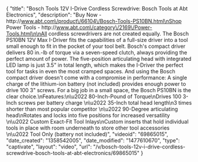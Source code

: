 {
    "title": "Bosch Tools 12V I-Drive Cordless Screwdrive: Bosch Tools at Abt Electronics",
    "description": "Buy Now - http:\/\/www.abt.com\/product\/66104\/Bosch-Tools-PS10BN.html\nShop Power Tools - http:\/\/www.abt.com\/category\/2169\/Power-Tools.html\n\nAll cordless screwdrivers are not created equally. The Bosch PS10BN 12V Max I-Driver fits the capabilities of a full-size driver into a tool small enough to fit in the pocket of your tool belt. Bosch's compact driver delivers 80 in.-lb of torque via a seven-speed clutch, always providing the perfect amount of power. The five-position articulating head with integrated LED lamp is just 3.5\" in total length, which makes the I-Driver the perfect tool for tasks in even the most cramped spaces. And using the Bosch compact driver doesn't come with a compromise in performance: A single charge of the lithium-ion battery (not included) provides enough power to drive 100 3\" screws. For a big job in a small space, the Bosch PS10BN is the clear choice.\nFeatures:\n\u2022 80-Inch-Pound of Torque\nDrives 100 3-Inch screws per battery charge \n\u2022 35-Inch total head length\n3 times shorter than most popular competitor \n\u2022 90-Degree articulating head\nRotates and locks into five positions for increased versatility \n\u2022 Custom Exact-Fit Tool Inlays\nCustom inserts that hold individual tools in place with room underneath to store other tool accessories \n\u2022 Tool Only (battery not included)",
    "videoid": "69865015",
    "date_created": "1358542005",
    "date_modified": "1477610670",
    "type": "captivate",
    "layout": "video",
    "url": "\/v\/bosch-tools-12v-i-drive-cordless-screwdrive-bosch-tools-at-abt-electronics\/69865015"
}
